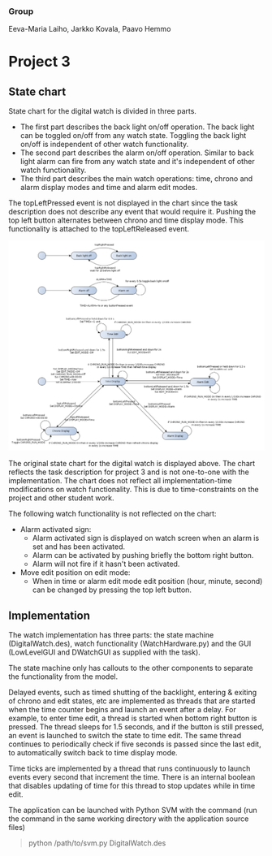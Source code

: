 
### Group

Eeva-Maria Laiho, Jarkko Kovala, Paavo Hemmo

# Project 3

## State chart

State chart for the digital watch is divided in three parts. 
* The first part describes the back light on/off operation. The back light can be toggled on/off from any watch state. Toggling the back light on/off is independent of other watch functionality.
* The second part describes the alarm on/off operation. Similar to back light alarm can fire from any watch state and it's independent of other watch functionality.
* The third part describes the main watch operations: time, chrono and alarm display modes and time and alarm edit modes.

The topLeftPressed event is not displayed in the chart since the task description does not describe any event that would require it. Pushing the top left button alternates between chrono and time display mode. This functionality is attached to the topLeftReleased event.

![Digital watch](./digital_watch.png)

The original state chart for the digital watch is displayed above. The chart reflects the task description for project 3 and is not one-to-one with the implementation. The chart does not reflect all implementation-time modifications on watch functionality.  This is due to time-constraints on the project and other student work. 

The following watch functionality is not reflected on the chart: 
* Alarm activated sign: 
    * Alarm activated sign is displayed on watch screen when an alarm is set and has been activated. 
    * Alarm can be activated by pushing briefly the bottom right button. 
    * Alarm will not fire if it hasn't been activated.
* Move edit position on edit mode: 
    * When in time or alarm edit mode edit position (hour, minute, second) can be changed by pressing the top left button. 


## Implementation

The watch implementation has three parts: the state machine (DigitalWatch.des), watch functionality (WatchHardware.py) and the GUI (LowLevelGUI and DWatchGUI as supplied with the task).

The state machine only has callouts to the other components to separate the functionality from the model.

Delayed events, such as timed shutting of the backlight, entering & exiting of chrono and edit states, etc are implemented as threads that are started when the time counter begins and launch an event after a delay. For example, to enter time edit, a thread is started when bottom right button is pressed. The thread sleeps for 1.5 seconds, and if the button is still pressed, an event is launched to switch the state to time edit. The same thread continues to periodically check if five seconds is passed since the last edit, to automatically switch back to time display mode.

Time ticks are implemented by a thread that runs continuously to launch events every second that increment the time. There is an internal boolean that disables updating of time for this thread to stop updates while in time edit.

The application can be launched with Python SVM with the command (run the command in the same working directory with the application source files) 

> python /path/to/svm.py DigitalWatch.des
